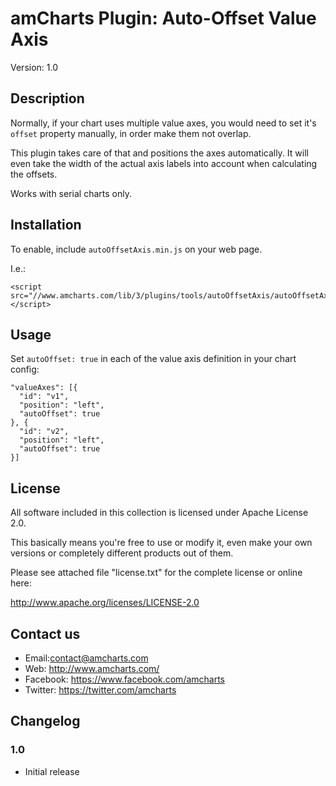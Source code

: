# amCharts Plugin: Auto-Offset Value Axis

Version: 1.0


## Description

Normally, if your chart uses multiple value axes, you would need to set it's 
`offset` property manually, in order make them not overlap.

This plugin takes care of that and positions the axes automatically. It will 
even take the width of the actual axis labels into account when calculating the 
offsets.

Works with serial charts only.


## Installation

To enable, include `autoOffsetAxis.min.js` on your web page.

I.e.:

```
<script src="//www.amcharts.com/lib/3/plugins/tools/autoOffsetAxis/autoOffsetAxis.min.js"></script>
```

## Usage

Set `autoOffset: true` in each of the value axis definition in your chart 
config:

```
"valueAxes": [{
  "id": "v1",
  "position": "left",
  "autoOffset": true
}, {
  "id": "v2",
  "position": "left",
  "autoOffset": true
}]
```


## License

All software included in this collection is licensed under Apache License 2.0.

This basically means you're free to use or modify it, even make your own 
versions or completely different products out of them.

Please see attached file "license.txt" for the complete license or online here:

http://www.apache.org/licenses/LICENSE-2.0


## Contact us

* Email:contact@amcharts.com
* Web: http://www.amcharts.com/
* Facebook: https://www.facebook.com/amcharts
* Twitter: https://twitter.com/amcharts


## Changelog

### 1.0
* Initial release